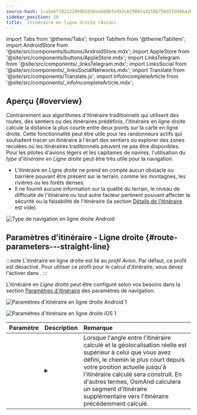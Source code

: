 ```yaml
---
source-hash: 1ca5ebf392132069b1b5beabb8bfe492c629807a3258b756d15d406a2613de59
sidebar_position: 10
title:  Itinéraire en ligne droite (Avion)
---
```


import Tabs from '@theme/Tabs';
import TabItem from '@theme/TabItem';
import AndroidStore from '@site/src/components/buttons/AndroidStore.mdx';
import AppleStore from '@site/src/components/buttons/AppleStore.mdx';
import LinksTelegram from '@site/src/components/_linksTelegram.mdx';
import LinksSocial from '@site/src/components/_linksSocialNetworks.mdx';
import Translate from '@site/src/components/Translate.js';
import InfoIncompleteArticle from '@site/src/components/_infoIncompleteArticle.mdx';

<InfoIncompleteArticle/>


## Aperçu {#overview}

Contrairement aux algorithmes d'itinéraire traditionnels qui utilisent des routes, des sentiers ou des itinéraires prédéfinis, l'itinéraire en ligne droite calcule la distance la plus courte entre deux points sur la carte en ligne droite. Cette fonctionnalité peut être utile pour les randonneurs actifs qui souhaitent tracer un itinéraire à l'écart des sentiers ou explorer des zones reculées où les itinéraires traditionnels peuvent ne pas être disponibles. Pour les pilotes d'avions légers et les capitaines de navires, l'utilisation du *type d'itinéraire en Ligne droite* peut être très utile pour la navigation.  

<!-- ![Straight line Navigation example Android 1](@site/static/img/navigation/routing/straight_line_routing_andr_1.png) ![Straight line Navigation example Android 1](@site/static/img/navigation/routing/straight_line_routing_andr_2.png)  -->

- L'itinéraire en *Ligne droite* ne prend en compte aucun obstacle ou barrière pouvant être présent sur le terrain, comme les montagnes, les rivières ou les forêts denses.
- Il ne fournit aucune information sur la qualité du terrain, le niveau de difficulté de l'itinéraire ou tout autre facteur pertinent pouvant affecter la sécurité ou la faisabilité de l'itinéraire (la section [Détails de l'itinéraire](../setup/route-details.md) est vide).

![Type de navigation en ligne droite Android](@site/static/img/navigation/routing/straight_line_routing_andr.png)


## Paramètres d'itinéraire - Ligne droite {#route-parameters---straight-line}

:::note
L'itinéraire en ligne droite est lié au *profil Avion*. Par défaut, ce profil est désactivé. Pour utiliser ce profil pour le calcul d'itinéraire, vous devez l'activer dans *<Translate android="true" ids="shared_string_menu,shared_string_settings,application_profiles"/>*.
:::

L'itinéraire en *Ligne droite* peut être configuré selon vos besoins dans la section [Paramètres d'itinéraire](../guidance/navigation-settings.md#route-parameters) des paramètres de navigation.  

<Tabs groupId="operating-systems" queryString="current-os">

<TabItem value="android" label="Android">  

![Paramètres d'itinéraire en ligne droite Android 1](@site/static/img/navigation/routing/aircraft_routing_andr.png)

</TabItem>

<TabItem value="ios" label="iOS">

![Paramètres d'itinéraire en ligne droite iOS 1](@site/static/img/navigation/routing/straight_line_ios.png)

</TabItem>

</Tabs>

| Paramètre | Description | Remarque |
|:------------|:---------------|:---------------|
| *<Translate android="true" ids="recalc_angle_dialog_title"/>* |  <details><summary> <Translate android="true" ids="recalc_angle_dialog_descr"/>  </summary>![Recalcul en ligne droite Android](@site/static/img/navigation/routing/straight_line_recalculation_andr.png) </details>  | Lorsque l'angle entre l'itinéraire calculé et la géolocalisation réelle est supérieur à celui que vous avez défini, le chemin le plus court depuis votre position actuelle jusqu'à l'itinéraire calculé sera construit. En d'autres termes, OsmAnd calculera un segment d'itinéraire supplémentaire vers l'itinéraire précédemment calculé. |